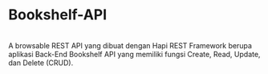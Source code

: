 # Bookshelf-API 
<br>
A browsable REST API yang dibuat dengan Hapi REST Framework berupa aplikasi Back-End Bookshelf API yang memiliki fungsi Create, Read, Update, dan Delete (CRUD).
